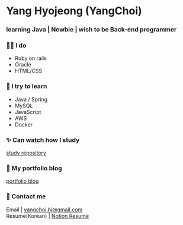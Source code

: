 
# Yang Hyojeong (YangChoi)
### learning Java | Newbie | wish to be Back-end programmer 


### 👨‍💻 I do 
- Ruby on rails
- Oracle
- HTML/CSS

### 🌱 I try to learn 
- Java / Spring
- MySQL
- JavaScript
- AWS
- Docker

### ✨ Can watch how I study 
[study repository](https://yanguelna-programmer.tistory.com/)

### 🎨 My portfolio blog
[portfolio blog](https://yangchoi.github.io/)


### 🔔 Contact me 
Email | yangchoi.hj@gmail.com <br>
Resume(Korean) | [Notion Resume](https://www.notion.so/yangchoi/YANG-HYOJEONG-5902f81338cf412b8f52af9e4416ca69)
